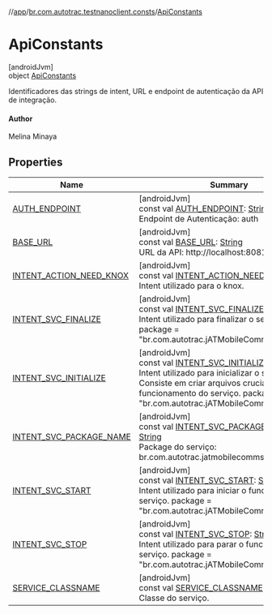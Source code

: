 //[app](../../../index.md)/[br.com.autotrac.testnanoclient.consts](../index.md)/[ApiConstants](index.md)

# ApiConstants

[androidJvm]\
object [ApiConstants](index.md)

Identificadores das strings de intent, URL e endpoint de autenticação da API de integração.

#### Author

Melina Minaya

## Properties

| Name | Summary |
|---|---|
| [AUTH_ENDPOINT](-a-u-t-h_-e-n-d-p-o-i-n-t.md) | [androidJvm]<br>const val [AUTH_ENDPOINT](-a-u-t-h_-e-n-d-p-o-i-n-t.md): [String](https://kotlinlang.org/api/latest/jvm/stdlib/kotlin/-string/index.html)<br>Endpoint de Autenticação: auth |
| [BASE_URL](-b-a-s-e_-u-r-l.md) | [androidJvm]<br>const val [BASE_URL](-b-a-s-e_-u-r-l.md): [String](https://kotlinlang.org/api/latest/jvm/stdlib/kotlin/-string/index.html)<br>URL da API: http://localhost:8081 |
| [INTENT_ACTION_NEED_KNOX](-i-n-t-e-n-t_-a-c-t-i-o-n_-n-e-e-d_-k-n-o-x.md) | [androidJvm]<br>const val [INTENT_ACTION_NEED_KNOX](-i-n-t-e-n-t_-a-c-t-i-o-n_-n-e-e-d_-k-n-o-x.md): [String](https://kotlinlang.org/api/latest/jvm/stdlib/kotlin/-string/index.html)<br>Intent utilizado para o knox. |
| [INTENT_SVC_FINALIZE](-i-n-t-e-n-t_-s-v-c_-f-i-n-a-l-i-z-e.md) | [androidJvm]<br>const val [INTENT_SVC_FINALIZE](-i-n-t-e-n-t_-s-v-c_-f-i-n-a-l-i-z-e.md): [String](https://kotlinlang.org/api/latest/jvm/stdlib/kotlin/-string/index.html)<br>Intent utilizado para finalizar o serviço. package = &quot;br.com.autotrac.jATMobileCommSvc.Finalize&quot; |
| [INTENT_SVC_INITIALIZE](-i-n-t-e-n-t_-s-v-c_-i-n-i-t-i-a-l-i-z-e.md) | [androidJvm]<br>const val [INTENT_SVC_INITIALIZE](-i-n-t-e-n-t_-s-v-c_-i-n-i-t-i-a-l-i-z-e.md): [String](https://kotlinlang.org/api/latest/jvm/stdlib/kotlin/-string/index.html)<br>Intent utilizado para inicializar o serviço. Consiste em criar arquivos cruciais ao funcionamento do serviço. package = &quot;br.com.autotrac.jATMobileCommSvc.Initialize&quot; |
| [INTENT_SVC_PACKAGE_NAME](-i-n-t-e-n-t_-s-v-c_-p-a-c-k-a-g-e_-n-a-m-e.md) | [androidJvm]<br>const val [INTENT_SVC_PACKAGE_NAME](-i-n-t-e-n-t_-s-v-c_-p-a-c-k-a-g-e_-n-a-m-e.md): [String](https://kotlinlang.org/api/latest/jvm/stdlib/kotlin/-string/index.html)<br>Package do serviço: br.com.autotrac.jatmobilecommsvc |
| [INTENT_SVC_START](-i-n-t-e-n-t_-s-v-c_-s-t-a-r-t.md) | [androidJvm]<br>const val [INTENT_SVC_START](-i-n-t-e-n-t_-s-v-c_-s-t-a-r-t.md): [String](https://kotlinlang.org/api/latest/jvm/stdlib/kotlin/-string/index.html)<br>Intent utilizado para iniciar o funcionamento do serviço. package = &quot;br.com.autotrac.jATMobileCommSvc.Start&quot; |
| [INTENT_SVC_STOP](-i-n-t-e-n-t_-s-v-c_-s-t-o-p.md) | [androidJvm]<br>const val [INTENT_SVC_STOP](-i-n-t-e-n-t_-s-v-c_-s-t-o-p.md): [String](https://kotlinlang.org/api/latest/jvm/stdlib/kotlin/-string/index.html)<br>Intent utilizado para parar o funcionamento do serviço. package = &quot;br.com.autotrac.jATMobileCommSvc.Stop&quot; |
| [SERVICE_CLASSNAME](-s-e-r-v-i-c-e_-c-l-a-s-s-n-a-m-e.md) | [androidJvm]<br>const val [SERVICE_CLASSNAME](-s-e-r-v-i-c-e_-c-l-a-s-s-n-a-m-e.md): [String](https://kotlinlang.org/api/latest/jvm/stdlib/kotlin/-string/index.html)<br>Classe do serviço. |
